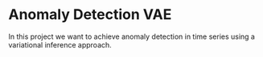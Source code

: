 # Anomaly Detection VAE
In this project we want to achieve anomaly detection in time series using a variational inference approach.

